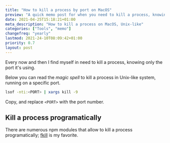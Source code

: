 ```yaml
---
title: "How to kill a process by port on MacOS"
preview: "A quick memo post for when you need to kill a process, knowing its port."
date: 2021-04-25T15:18:21+01:00
meta_description: "How to kill a process on MacOS, Unix-like"
categories: ["Tools", "memo"]
changefreq: "yearly"
lastmod: 2021-24-10T08:09:42+01:00
priority: 0.7
layout: post
---
```


Every now and then I find myself in need to kill a process, knowing only the port it's using.

Below you can read the *magic spell* to kill a process in Unix-like system, running on a 
specific port.

```bash
lsof -nti:<PORT> | xargs kill -9
```

Copy, and replace `<PORT>` with the port number.

## Kill a process programatically

There are numerous npm modules that allow to kill a process programatically;
[fkill](https://www.npmjs.com/package/fkill) is my favorite.
